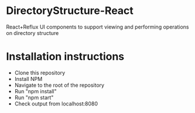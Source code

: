 # DirectoryStructure-React
React+Reflux UI components to support viewing and performing operations on directory structure

# Installation instructions
- Clone this repository<br>
- Install NPM<br>
- Navigate to the root of the repository<br>
- Run "npm install"<br>
- Run "npm start"<br>
- Check output from localhost:8080<br>
